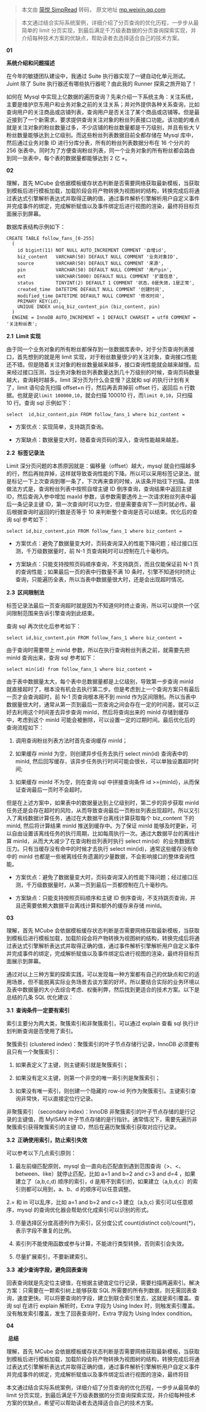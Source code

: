 > 本文由 [简悦 SimpRead](http://ksria.com/simpread/) 转码， 原文地址 [mp.weixin.qq.com](https://mp.weixin.qq.com/s?__biz=MzU1MzE2NzIzMg==&mid=2247493199&idx=1&sn=6a28e9b7b3bfa49a1d500f313d2a6368&chksm=fbf456a0cc83dfb630b6b145c51e9a672e8f26f38e36cda88f84bf4bce5f4287631028fd76a9&scene=21#wechat_redirect)

> 本文通过结合实际系统案例，详细介绍了分页查询的优化历程，一步步从最简单的 limit 分页实现，到最后满足千万级表数据的分页查询探索实现，并介绍每种技术方案的优缺点，帮助读者去选择适合自己的技术方案。

**01** 

**系统介绍和问题描述**

在今年的敏捷团队建设中，我通过 Suite 执行器实现了一键自动化单元测试。Juint 除了 Suite 执行器还有哪些执行器呢？由此我的 Runner 探索之旅开始了！

如何在 Mysql 中实现上亿数据的遍历查询？先来介绍一下系统主角：关注系统，主要是维护京东用户和业务对象之前的关注关系；并对外提供各种关系查询，比如查询用户的关注商品或店铺列表，查询用户是否关注了某个商品或店铺等。但是最近接到了一个新需求，要求提供查询关注对象的粉丝列表接口功能。该功能的难点就是关注对象的粉丝数量过多，不少店铺的粉丝数量都是千万级别，并且有些大 V 粉丝数量能够达到上亿级别。而这些粉丝列表数据目前全都存储在 Mysql 库中，然后通过业务对象 ID 进行分库分表，所有的粉丝列表数据分布在 16 个分片的 256 张表中。同时为了方便查询粉丝列表，同一个业务对象的所有粉丝都会路由到同一张表中，每个表的数据量都能够达到 2 亿 +。

**02** 

  

理解，首先 MCube 会依据模板缓存状态判断是否需要网络获取最新模板，当获取到模板后进行模板加载，加载阶段会将产物转换为视图树的结构，转换完成后将通过表达式引擎解析表达式并取得正确的值，通过事件解析引擎解析用户自定义事件并完成事件的绑定，完成解析赋值以及事件绑定后进行视图的渲染，最终将目标页面展示到屏幕。

数据库表结构示例如下：

```
CREATE TABLE follow_fans_[0-255]
  (
    id bigint(11) NOT NULL AUTO_INCREMENT COMMENT '自增id',
    biz_content   VARCHAR(50) DEFAULT NULL COMMENT '业务对象ID',
    source        VARCHAR(50) DEFAULT NULL COMMENT '来源',
    pin           VARCHAR(50) DEFAULT NULL COMMENT '用户pin',
    ext           VARCHAR(5000) DEFAULT NULL COMMENT '扩展信息',
    status        TINYINT(2) DEFAULT 1 COMMENT '状态，0是失效，1是正常',
    created_time  DATETIME DEFAULT NULL COMMENT '创建时间',
    modified_time DATETIME DEFAULT NULL COMMENT '修改时间',
    PRIMARY KEY(id),
    UNIQUE INDEX uniq_biz_content_pin (biz_content, pin)
  )
  ENGINE = InnoDB AUTO_INCREMENT = 1 DEFAULT CHARSET = utf8 COMMENT = '关注粉丝表';

```

**2.1  Limit 实现**

由于同一个业务对象的所有粉丝都保存到一张数据库表中，对于分页查询列表接口，首先想到的就是用 limit 实现，对于粉丝数量很少的关注对象，查询接口性能还不错。但是随着关注对象的粉丝数量越来越多，接口查询性能就会越来越慢。后来经过接口压测，当业务对象粉丝列表数量达到几十万级别的时候，查询页码数量越大，查询耗时越多。limit 深分页为什么会变慢？这就和 sql 的执行计划有关了，limit 语句会先扫描 offset+n 行，然后再丢弃掉前 offset 行，返回后 n 行数据。也就是说`limit 100000,10`，就会扫描 100010 行，而`limit 0,10`，只扫描 10 行。查询 sql 示例如下：

```
select  id,biz_content,pin FROM follow_fans_1 where biz_content = 

```

*   方案优点：实现简单，支持跳页查询。
    
*   方案缺点：数据量变大时，随着查询页码的深入，查询性能越来越差。
    

**2.2  标签记录法**

Limit 深分页问题的本质原因就是：偏移量（offset）越大，mysql 就会扫描越多的行，然后再抛弃掉，这样就导致查询性能的下降。所以可以采用标签记录法，就是标记一下上次查询到哪一条了，下次再来查的时候，从该条开始往下扫描。具体做法方式是，查询粉丝列表中按照自增主键 ID 倒序查询，查询结果中返回主键 ID，然后查询入参中增加 maxId 参数，该参数需要透传上一次请求粉丝列表中最后一条记录主键 ID，第一次查询时可以为空，但是需要查询下一页时就必传。最后根据查询时返回的行数是否等于 10 来判断整个查询是否可以结束。优化后的查询 sql 参考如下：

```
select id,biz_content,pin FROM follow_fans_1 where biz_content = 

```

*   方案优点：避免了数据量变大时，页码查询深入的性能下降问题；经过接口压测，千万级数据量时，前 N-1 页查询耗时可以控制在几十毫秒内。
    
*   方案缺点：只能支持按照页码顺序查询，不支持跳页，而且仅能保证前 N-1 页的查询性能；如果最后一页的表中行数量不满 10 条时，引擎不知道何时终止查询，只能遍历全表，所以当表中数据量很大时，还是会出现超时情况。
    

**2.3  区间限制法**

标签记录法最后一页查询超时就是因为不知道何时终止查询，所以可以提供一个区间限制范围来告诉引擎查询到此结束。

查询 sql 再次优化后参考如下：

```
select id,biz_content,pin FROM follow_fans_1 where biz_content = 

```

由于查询时需要带上 minId 参数，所以在执行查询粉丝列表之前，就需要先把 minId 查询出来，查询 sql 参考如下：

```
select min(id) from follow_fans_1 where biz_content = 

```

由于表中数据量太大，每个表中总数据量都是上亿级别，导致第一步查询 minId 就直接超时了，根本没有机会去执行第二步。但是考虑到上一个查询方案只有最后一页才会查询超时，前 N-1 页查询根本用不到 minId 作为区间限制。所以当表中数据量很大时，通常从第一页到最后一页查询之间会存在一定的时间差。就可以正好去利用这个时间差去异步查询 minId，然后将查询出来的 minId 存储到缓存中，考虑到这个 minId 可能会被删除，可以设置一定的过期时间。最后优化后的查询流程如下：

1. 调用查询粉丝列表方法时首先查询缓存 minId；

2. 如果缓存 minId 为空，则创建异步任务去执行 select min(id) 查询表中的 minId, 然后回写缓存，该异步任务执行时间可能会很长，可以单独设置超时时间;

3. 如果缓存 minId 不为空，则在查询 sql 中拼接查询条件 id >={minId}，从而保证查询最后一页时不会超时。

但是在上述方案中，如果表中的数据量达到上亿级别时，第二步的异步获取 minId 任务还是会存在超时的风险，从而导致查询最后一页粉丝列表出现超时。所以又引入了离线数据计算任务，通过在大数据平台离线计算获取每个 biz_content 下的 minId, 然后将计算结果 minId 推送到缓存中。为了保证 minId 能够及时更新，可以自由设置该离线任务的执行周期，比如每周执行一次。通过大数据平台的离线计算 minId，从而大大减少了在查询粉丝列表时执行 select min(id）的业务数据库压力。只有当缓存没有命中的时候才去执行 select min(id)，通常这些缓存没有命中的 minId 也都是一些被离线任务遗漏的少量数据，不会影响接口的整体查询性能。

*   方案优点：避免了数据量变大时，页码查询深入的性能下降问题；经过接口压测，千万级数据量时，从第一页到最后一页都控制在几十毫秒内。
    
*   方案缺点：只能支持按照页码顺序和主键 ID 倒序查询，不支持跳页查询，并且还需要依赖大数据平台离线计算和额外的缓存来存储 minId。
    

**03** 

  

理解，首先 MCube 会依据模板缓存状态判断是否需要网络获取最新模板，当获取到模板后进行模板加载，加载阶段会将产物转换为视图树的结构，转换完成后将通过表达式引擎解析表达式并取得正确的值，通过事件解析引擎解析用户自定义事件并完成事件的绑定，完成解析赋值以及事件绑定后进行视图的渲染，最终将目标页面展示到屏幕。

通过对以上三种方案的探索实践，可以发现每一种方案都有自己的优缺点和它的适用场景，但不能脱离实际业务场景去谈方案的好坏。所以要结合实际的业务环境以及表中数据量的大小去综合考虑、权衡利弊，然后找到更适合的技术方案。以下是总结的几条 SQL 优化建议：

**3.1  查询条件一定要有索引**

索引主要分为两大类，聚簇索引和非聚簇索引，可以通过 explain 查看 sql 执行计划判断查询是否使用了索引。

聚簇索引 (clustered index)：聚簇索引的叶子节点存储行记录，InnoDB 必须要有且只有一个聚簇索引：

1. 如果表定义了主键，则主键索引就是聚簇索引；

2. 如果没有定义主键，则第一个非空的唯一索引列是聚簇索引；

3. 如果没有唯一索引，则创建一个隐藏的 row-id 列作为聚簇索引。主键索引查询非常快，可以直接定位行记录。

非聚簇索引 （secondary index)：InnoDB 非聚簇索引的叶子节点存储的是行记录的主键值，而 MyISAM 叶子节点存储的是行指针。通常情况下，需要先遍历非聚簇索引获得聚簇索引的主键 ID，然后在遍历聚簇索引获取对应行记录。

**3.2  正确使用索引，防止索引失效**

可以参考以下几点索引原则：

1. 最左前缀匹配原则，mysql 会一直向右匹配直到遇到范围查询（>、<、between、like）就停止匹配，比如 a=1 and b=2 and c>3 and d=4 ，如果建立了（a,b,c,d) 顺序的索引，d 是用不到索引的，如果建立（a,b,d,c）的索引则都可以用到，a、b、d 的顺序可以任意调整。

2.= 和 in 可以乱序，比如 a=1 and b=2 and c=3 建立（a,b,c) 索引可以任意顺序，mysql 的查询优化器会帮助优化成索引可以识别的形式。

3. 尽量选择区分度高德列作为索引，区分度公式 count(distinct col)/count(*)，表示字段不重复的比例。

4. 索引列不能使用函数或参与计算，不能进行类型转换，否则索引会失效。

5. 尽量扩展索引，不要新建索引。

**3.3  减少查询字段，避免回表查询**

回表查询就是先定位主键值，在根据主键值定位行记录，需要扫描两遍索引。解决方案：只需要在一颗索引树上能够获取 SQL 所需要的所有列数据，则无需回表查询，速度更快。可以将要查询的字段，建立到联合索引里去，这就是索引覆盖。查询 sql 在进行 explain 解析时，Extra 字段为 Using Index 时，则触发索引覆盖。没有触发索引覆盖，发生了回表查询时，Extra 字段为 Using Index condition。

**04** 

  **总结**  

理解，首先 MCube 会依据模板缓存状态判断是否需要网络获取最新模板，当获取到模板后进行模板加载，加载阶段会将产物转换为视图树的结构，转换完成后将通过表达式引擎解析表达式并取得正确的值，通过事件解析引擎解析用户自定义事件并完成事件的绑定，完成解析赋值以及事件绑定后进行视图的渲染，最终将目

本文通过结合实际系统案例，详细介绍了分页查询的优化历程，一步步从最简单的 limit 分页实现，到最后满足千万级表数据的分页查询探索实现，并介绍每种技术方案的优缺点，希望可以帮助读者去选择适合自己的技术方案。